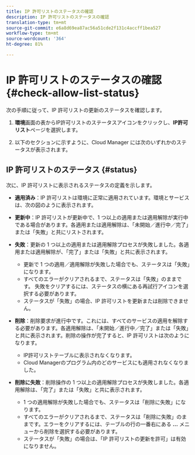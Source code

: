 ```yaml
---
title: IP 許可リストのステータスの確認
description: IP 許可リストのステータスの確認
translation-type: tm+mt
source-git-commit: e6a8d69ea87ac56a51cde2f131c4accff1bea527
workflow-type: tm+mt
source-wordcount: '364'
ht-degree: 81%

---
```



# IP 許可リストのステータスの確認 {#check-allow-list-status}

次の手順に従って、IP 許可リストの更新のステータスを確認します。

1. **環境**&#x200B;画面の表からIP許可リストのステータスアイコンをクリックし、**IP許可リスト**&#x200B;ページを選択します。

1. 以下のセクションに示すように、Cloud Manager には次のいずれかのステータスが表示されます。

## IP 許可リストのステータス {#status}

次に、IP 許可リストに表示されるステータスの定義を示します。

* **適用済み**：IP 許可リストは環境に正常に適用されています。環境とサービスは、次の図のように表示されます。

* **更新中**：IP 許可リストが更新中で、1 つ以上の適用または適用解除が実行中である場合があります。各適用または適用解除は、「未開始／進行中／完了」または「失敗」と共にリストされます。

* **失敗**：更新の 1 つ以上の適用または適用解除プロセスが失敗しました。各適用または適用解除が、「完了」または「失敗」と共に表示されます。
   * 更新で 1 つの適用／適用解除が失敗した場合でも、ステータスは「失敗」になります。
   * すべてのエラーがクリアされるまで、ステータスは「失敗」のままです。 失敗をクリアするには、ステータスの横にある再試行アイコンを選択する必要があります。
   * ステータスが「失敗」の場合、IP 許可リストを更新または削除できません。

* **削除**：削除要求が進行中です。これには、すべてのサービスの適用を解除する必要があります。各適用解除は、「未開始／進行中／完了」または「失敗」と共に表示されます。削除の操作が完了すると、IP 許可リストは次のようになります。
   * IP許可リストテーブルに表示されなくなります。
   * Cloud Managerのプログラム内のどのサービスにも適用されなくなりました。

* **削除に失敗**：削除操作の 1 つ以上の適用解除プロセスが失敗しました。各適用解除は、「完了」または「失敗」と共に表示されます。

   * 1 つの適用解除が失敗した場合でも、ステータスは「削除に失敗」になります。
   * すべてのエラーがクリアされるまで、ステータスは「削除に失敗」のままです。エラーをクリアするには、テーブルの行の一番右にある **…** メニューから削除を選択する必要があります。
   * ステータスが「失敗」の場合は、「IP 許可リストの更新を許可」は有効になりません。

